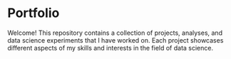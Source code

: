 # Portfolio

Welcome! This repository contains a collection of projects, analyses, and data science experiments that I have worked on. Each project showcases different aspects of my skills and interests in the field of data science.
